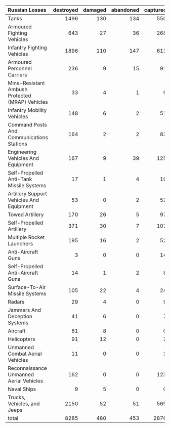 | Russian Losses                                   |   destroyed |   damaged |   abandoned |   captured |   total |
|:-------------------------------------------------|------------:|----------:|------------:|-----------:|--------:|
| Tanks                                            |        1496 |       130 |         134 |        550 |    2310 |
| Armoured Fighting Vehicles                       |         643 |        27 |          36 |        268 |     974 |
| Infantry Fighting Vehicles                       |        1896 |       110 |         147 |        613 |    2766 |
| Armoured Personnel Carriers                      |         236 |         9 |          15 |         91 |     351 |
| Mine-Resistant Ambush Protected  (MRAP) Vehicles |          33 |         4 |           1 |          9 |      47 |
| Infantry Mobility Vehicles                       |         148 |         6 |           2 |         51 |     207 |
| Command Posts And Communications Stations        |         164 |         2 |           2 |         83 |     251 |
| Engineering Vehicles And Equipment               |         167 |         9 |          39 |        125 |     340 |
| Self-Propelled Anti-Tank Missile Systems         |          17 |         1 |           4 |         19 |      41 |
| Artillery Support Vehicles And Equipment         |          53 |         0 |           2 |         52 |     107 |
| Towed Artillery                                  |         170 |        26 |           5 |         97 |     298 |
| Self-Propelled Artillery                         |         371 |        30 |           7 |        107 |     515 |
| Multiple Rocket Launchers                        |         195 |        16 |           2 |         52 |     265 |
| Anti-Aircraft Guns                               |           3 |         0 |           0 |         14 |      17 |
| Self-Propelled Anti-Aircraft Guns                |          14 |         1 |           2 |          8 |      25 |
| Surface-To-Air Missile Systems                   |         105 |        22 |           4 |         24 |     155 |
| Radars                                           |          29 |         4 |           0 |          9 |      42 |
| Jammers And Deception Systems                    |          41 |         6 |           0 |          7 |      54 |
| Aircraft                                         |          81 |         8 |           0 |          0 |      89 |
| Helicopters                                      |          91 |        12 |           0 |          2 |     105 |
| Unmanned Combat Aerial Vehicles                  |          11 |         0 |           0 |          3 |      14 |
| Reconnaissance Unmanned Aerial Vehicles          |         162 |         0 |           0 |        123 |     285 |
| Naval Ships                                      |           9 |         5 |           0 |          0 |      14 |
| Trucks, Vehicles, and Jeeps                      |        2150 |        52 |          51 |        569 |    2822 |
| total                                            |        8285 |       480 |         453 |       2876 |   12094 |